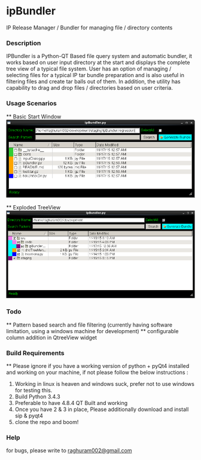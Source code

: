 # ipBundler

IP Release Manager / Bundler for managing file / directory contents

### Description

IPBundler is a Python-QT Based file query system and automatic bundler, it works based on user input directory at the start and displays the complete tree view of a typical file system. User has an option of managing / selecting files for a typical IP tar bundle preparation and is also useful in filtering files and create tar balls out of them. In addition, the utility has capability to drag and drop files / directories based on user criteria.

### Usage Scenarios

** Basic Start Window
![StartWindow](https://github.com/rvasappa/ipBundler/blob/master/img/StartWin.png)

** Exploded TreeView
![ExplodedWindow](https://github.com/rvasappa/ipBundler/blob/master/img/SelectAll.png)

### Todo

** Pattern based search and file filtering (currently having software limitation, using a windows machine for development)
** configurable column addition in QtreeView widget

### Build Requirements

** Please ignore if you have a working version of python + pyQt4 installed and working on your machine, if not please
   follow the below instructions :

1. Working in linux is heaven and windows suck, prefer not to use windows for testing this.
2. Build Python 3.4.3
3. Preferable to have 4.8.4 QT Built and working
4. Once you have 2 & 3 in place, Please additionally download and install sip & pyqt4
5. clone the repo and boom!


### Help
for bugs, please write to raghuram002@gmail.com
